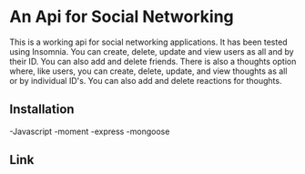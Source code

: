 # An Api for Social Networking

This is a working api for social networking applications. It has been tested using Insomnia. You can create, delete, update and view users as all and by their ID. You can also add and delete friends. There is also a thoughts option where, like users, you can create, delete, update, and view thoughts as all or by individual ID's. You can also add and delete reactions for thoughts.

## Installation
-Javascript
-moment
-express
-mongoose

## Link
